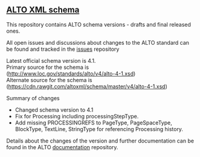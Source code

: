 ## [ALTO XML schema](https://github.com/altoxml/schema/wiki)
This repository contains ALTO schema versions - drafts and final released ones.

All open issues and discussions about changes to the ALTO standard can be found and tracked in the [issues](https://github.com/altoxml/schema/issues) repository

Latest official schema version is 4.1.<br>
Primary source for the schema is (http://www.loc.gov/standards/alto/v4/alto-4-1.xsd)<br>
Alternate source for the schema is (https://cdn.rawgit.com/altoxml/schema/master/v4/alto-4-1.xsd)<br>

Summary of changes

* Changed schema version to 4.1
* Fix for Processing including  processingStepType.
* Add missing PROCESSINGREFS to PageType, PageSpaceType, BlockType, TextLine, StringType for referencing Processing history.

Details about the changes of the version and further documentation can be found in the ALTO
[documentation](https://github.com/altoxml/documentation/wiki) repository.

